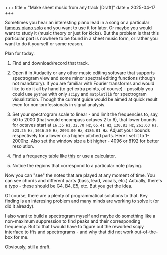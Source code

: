 +++
title = "Make sheet music from any track [Draft]"
date = 2025-04-17
+++

Sometimes you hear an interesting piano lead in a song or a particular [famous piano solo](https://www.youtube.com/watch?v=3MufzuaKfZg) and you want to use it for later. Or maybe you would want to study it (music theory or just for kicks). But the problem is that this particular part is nowhere to be found in a sheet music form, or rather you want to do it yourself or some reason.

Plan for today.

1. Find and download/record that track.

2. Open it in Audacity or any other music editing software that supports spectrogram view and some minor spectral editing functions (though not mandatory). If you are familiar with Fourier transforms and would like to do it all by hand (to get extra points, of course) - possibly you could use `python` with only `scipy` and `matplotlib` for spectrogram visualization. Though the current guide would be aimed at quick result even for non-professionals in signal analysis.

3. Set your spectrogram scale to linear - and limit the frequencies to, say, 50 to 2000 (that would encompass octaves 2 to 6), that lower bounds for octaves start at `16.35 Hz`, `32.70 Hz`, `65.41 Hz`, `130.81 Hz`, `261.63 Hz`, `523.25 Hz`, `1046.50 Hz`, `2093.00 Hz`, `4186.01 Hz`. Adjust your bounds respectively for a lower or a higher pitched parts. Here I set it to 1-2000hz. Also set the window size a bit higher - 4096 or 8192 for better resolution.



4. Find a frequency table like [this](https://mixbutton.com/music-tools/frequency-and-pitch/music-note-to-frequency-chart) or use a calculator.
5. Notice the regions that correspond to a particular note playing. 




Now you can "see" the notes that are played at any moment of time. You can see chords and different parts (bass, lead, vocals, etc.) Actually, there's a typo - these should be G4, B4, E5, etc. But you get the idea.


Of course, there are a plenty of programmatical solutions to that. Key finding is an interesing problem and many minds are working to solve it (or did it already). 

I also want to build a spectrogram myself and maybe do something like a non-maximum suppression to find peaks and their corresponding frequency. But to that I would have to figure out the reworked scipy interface to ffts and spectrograms - and why that did not work out-of-the-box for me. 

 Obviously, still a draft. 



